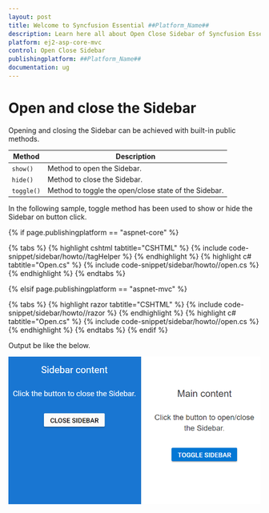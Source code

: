 ```yaml
---
layout: post
title: Welcome to Syncfusion Essential ##Platform_Name##
description: Learn here all about Open Close Sidebar of Syncfusion Essential ##Platform_Name## widgets based on HTML5 and jQuery.
platform: ej2-asp-core-mvc
control: Open Close Sidebar
publishingplatform: ##Platform_Name##
documentation: ug
---
```



# Open and close the Sidebar

Opening and closing the Sidebar can be achieved with built-in public methods.

| Method | Description  |
|------|------|
| `show()`  |  Method to open the Sidebar. |
| `hide()`  |  Method to close the Sidebar. |
| `toggle()`  |  Method to toggle the open/close state of the Sidebar. |

In the following sample, toggle method has been used to show or hide the Sidebar on button click.

{% if page.publishingplatform == "aspnet-core" %}

{% tabs %}
{% highlight cshtml tabtitle="CSHTML" %}
{% include code-snippet/sidebar/howto//tagHelper %}
{% endhighlight %}
{% highlight c# tabtitle="Open.cs" %}
{% include code-snippet/sidebar/howto//open.cs %}
{% endhighlight %}
{% endtabs %}

{% elsif page.publishingplatform == "aspnet-mvc" %}

{% tabs %}
{% highlight razor tabtitle="CSHTML" %}
{% include code-snippet/sidebar/howto//razor %}
{% endhighlight %}
{% highlight c# tabtitle="Open.cs" %}
{% include code-snippet/sidebar/howto//open.cs %}
{% endhighlight %}
{% endtabs %}
{% endif %}



Output be like the below.

![Sidebar Sample](../images/open_close.png)